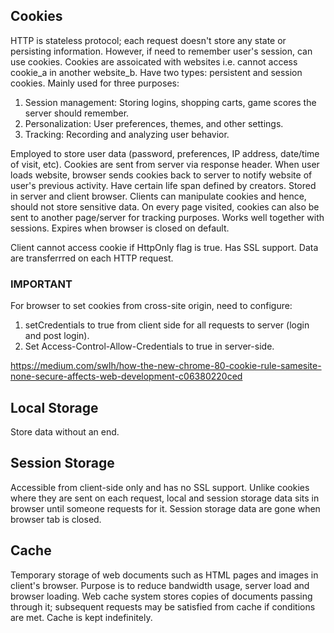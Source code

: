 ## Cookies

HTTP is stateless protocol; each request doesn't store any state or persisting information. However, if need to remember user's session, can use cookies. Cookies are assoicated with websites i.e. cannot access cookie_a in another website_b. Have two types: persistent and session cookies. Mainly used for three purposes:

1. Session management: Storing logins, shopping carts, game scores the server should remember.
2. Personalization: User preferences, themes, and other settings.
3. Tracking: Recording and analyzing user behavior.

Employed to store user data (password, preferences, IP address, date/time of visit, etc). Cookies are sent from server via response header. When user loads website, browser sends cookies back to server to notify website of user's previous activity. Have certain life span defined by creators. Stored in server and client browser. Clients can manipulate cookies and hence, should not store sensitive data. On every page visited, cookies can also be sent to another page/server for tracking purposes. Works well together with sessions. Expires when browser is closed on default.

Client cannot access cookie if HttpOnly flag is true. Has SSL support. Data are transferrred on each HTTP request.

### IMPORTANT

For browser to set cookies from cross-site origin, need to configure:

1. setCredentials to true from client side for all requests to server (login and post login).
2. Set Access-Control-Allow-Credentials to true in server-side.

https://medium.com/swlh/how-the-new-chrome-80-cookie-rule-samesite-none-secure-affects-web-development-c06380220ced

## Local Storage

Store data without an end.

## Session Storage

Accessible from client-side only and has no SSL support. Unlike cookies where they are sent on each request, local and session storage data sits in browser until someone requests for it. Session storage data are gone when browser tab is closed.

## Cache

Temporary storage of web documents such as HTML pages and images in client's browser. Purpose is to reduce bandwidth usage, server load and browser loading. Web cache system stores copies of documents passing through it; subsequent requests may be satisfied from cache if conditions are met. Cache is kept indefinitely.
